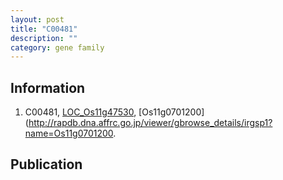 ```yaml
---
layout: post
title: "C00481"
description: ""
category: gene family
---
```


## Information
1. C00481, [LOC_Os11g47530](http://rice.plantbiology.msu.edu/cgi-bin/ORF_infopage.cgi?orf=LOC_Os11g47530), [Os11g0701200](http://rapdb.dna.affrc.go.jp/viewer/gbrowse_details/irgsp1?name=Os11g0701200.

## Publication


